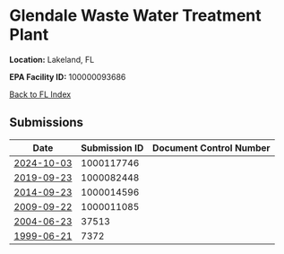 # Glendale Waste Water Treatment Plant

**Location:** Lakeland, FL

**EPA Facility ID:** 100000093686

[Back to FL Index](../../index.md)

## Submissions

| Date | Submission ID | Document Control Number |
|------|--------------|-------------------------|
| [2024-10-03](submissions/1000117746.md) | 1000117746 |  |
| [2019-09-23](submissions/1000082448.md) | 1000082448 |  |
| [2014-09-23](submissions/1000014596.md) | 1000014596 |  |
| [2009-09-22](submissions/1000011085.md) | 1000011085 |  |
| [2004-06-23](submissions/37513.md) | 37513 |  |
| [1999-06-21](submissions/7372.md) | 7372 |  |
